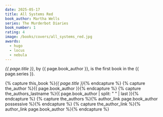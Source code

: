 ```yaml
---
date: 2025-05-17
title: All Systems Red
book_author: Martha Wells
series: The Murderbot Diaries
book_number: 1
rating: 4
image: /books/covers/all_systems_red.jpg
awards:
  - hugo
  - locus
  - nebula
---
```


<cite class="book-title">{{ page.title }}</cite>, by <span
class="author-name">{{ page.book_author }}</span>, is the first book in the
<span class="book-series">{{ page.series }}</span>.

{% capture this_book %}<cite class="book-title">{{ page.title }}</cite>{% endcapture %}
{% capture the_author %}<span class="author-name">{{ page.book_author }}</span>{% endcapture %}
{% capture the_authors_lastname %}<span class="author-name">{{ page.book_author | split: " " | last }}</span>{% endcapture %}
{% capture the_authors %}{% author_link page.book_author possessive %}{% endcapture %}
{% capture the_author_link %}{% author_link page.book_author %}{% endcapture %}
